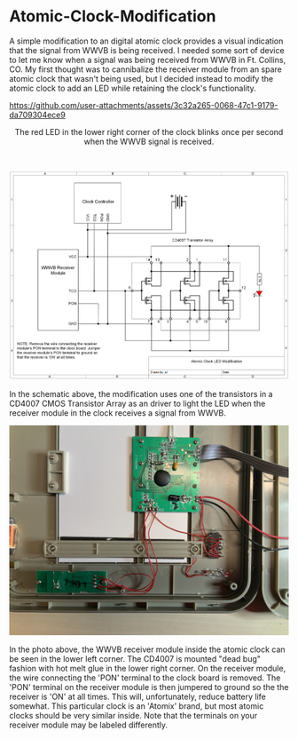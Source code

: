 # Atomic-Clock-Modification
A simple modification to an digital atomic clock provides a visual indication that the signal from WWVB is being received. 
I needed some sort of device to let me know when a signal was being received from WWVB in Ft. Collins, CO. My first thought was to cannibalize the receiver module from an spare atomic clock that wasn't being used, but I decided instead to modify the atomic clock to add an LED while retaining the clock's functionality.

https://github.com/user-attachments/assets/3c32a265-0068-47c1-9179-da709304ece9
<p align="center">The red LED in the lower right corner of the clock blinks once per second when the WWVB signal is received.</p><br>
<p align="center"><img src="/images/Atomic Clock Modification.png"/>
<p align="left">
In the schematic above, the modification uses one of the transistors in a CD4007 CMOS Transistor Array as an driver to light the LED when the receiver module in the clock receives a signal from WWVB.

<p align="center"><img src="/images/Clock Internals.JPG"/>
<p align="left">
In the photo above, the WWVB receiver module inside the atomic clock can be seen in the lower left corner. The CD4007 is mounted "dead bug" fashion with hot melt glue in the lower right corner. On the receiver module, the wire connecting the 'PON' terminal to the clock board is removed. The 'PON' terminal on the receiver module is then jumpered to ground so the the receiver is 'ON' at all times. This will, unfortunately, reduce battery life somewhat. 
  This particular clock is an 'Atomix' brand, but most atomic clocks should be very similar inside. Note that the terminals on your receiver module may be labeled differently.


